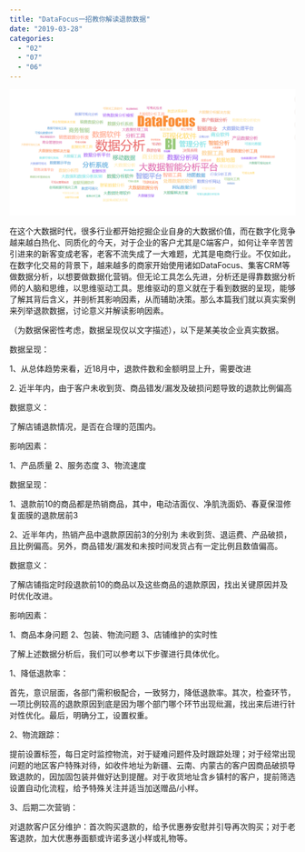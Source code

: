 ```yaml
---
title: "DataFocus一招教你解读退款数据"
date: "2019-03-28"
categories: 
  - "02"
  - "07"
  - "06"
---
```


![](images/微信截图_20190124175358.png)

在这个大数据时代，很多行业都开始挖掘企业自身的大数据价值，而在数字化竞争越来越白热化、同质化的今天，对于企业的客户尤其是C端客户，如何让辛辛苦苦引进来的新客变成老客，老客不流失成了一大难题，尤其是电商行业。不仅如此，在数字化交易的背景下，越来越多的商家开始使用诸如DataFocus、集客CRM等做数据分析，以想要做数据化营销。但无论工具怎么先进，分析还是得靠数据分析师的人脑和思维，以思维驱动工具。思维驱动的意义就在于看到数据的呈现，能够了解其背后含义，并剖析其影响因素，从而辅助决策。那么本篇我们就以真实案例来列举退款数据，讨论意义并解读影响因素。

（为数据保密性考虑，数据呈现仅以文字描述），以下是某美妆企业真实数据。

数据呈现：

1、从总体趋势来看，近18月中，退款件数和金额明显上升，需要改进

2\. 近半年内，由于客户未收到货、商品错发/漏发及破损问题导致的退款比例偏高

数据意义：

了解店铺退款情况，是否在合理的范围内。

影响因素：

1、产品质量 2、服务态度 3、物流速度

数据呈现：

1、退款前10的商品都是热销商品，其中，电动洁面仪、净肌洗面奶、春夏保湿修复面膜的退款居前3

2、近半年内，热销产品中退款原因前3的分别为 未收到货、退运费、产品破损，且比例偏高。另外，商品错发/漏发和未按时间发货占有一定比例且数值偏高。

数据意义：

了解店铺指定时段退款前10的商品以及这些商品的退款原因，找出关键原因并及时优化改进。

影响因素：

1、商品本身问题 2、包装、物流问题 3、店铺维护的实时性

了解上述数据分析后，我们可以参考以下步骤进行具体优化。

1、降低退款率：

首先，意识层面，各部门需积极配合，一致努力，降低退款率。其次，检查环节，一项比例较高的退款原因到底是因为哪个部门哪个环节出现纰漏，找出来后进行针对性优化。最后，明确分工，设置权重。

2、物流跟踪：

提前设置标签，每日定时监控物流，对于疑难问题件及时跟踪处理；对于经常出现问题的地区客户特殊对待，如收件地址为新疆、云南、内蒙古的客户因商品破损导致退款的，因加固包装并做好达到提醒。对于收货地址含乡镇村的客户，提前筛选设置自动化流程，给予特殊关注并适当加送赠品/小样。

3、后期二次营销：

对退款客户区分维护：首次购买退款的，给予优惠券安慰并引导再次购买；对于老客退款，加大优惠券面额或许诺多送小样或礼物等。
